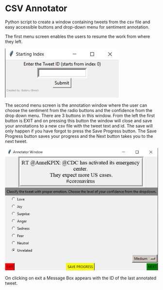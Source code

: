 # CSV Annotator
 Python script to create a window containing tweets from the csv file and easy accessible buttons and drop-down menu for sentiment annotation.
 
 The first menu screen enables the users to resume the work from where they left.
 
 ![alt text](https://github.com/SatanuG/CSV-Annotator/blob/main/Window%201.png)
 
The second menu screen is the annotation window where the user can choose the sentiment from the radio buttons and the confidence from the drop down menu. There are 3 buttons in this window. From the left the first button is EXIT and on pressing this button the window will close and save your annotations to a new csv file with the tweet text and id. The save will only happen if you have forgot to press the Save Progress button. The Save Progress button saves your progress and the Next button takes you to the next tweet.
 
  ![alt text](https://github.com/SatanuG/CSV-Annotator/blob/main/Window%202.png)
 
 On clicking on exit a Message Box appears with the ID of the last annotated tweet. 

